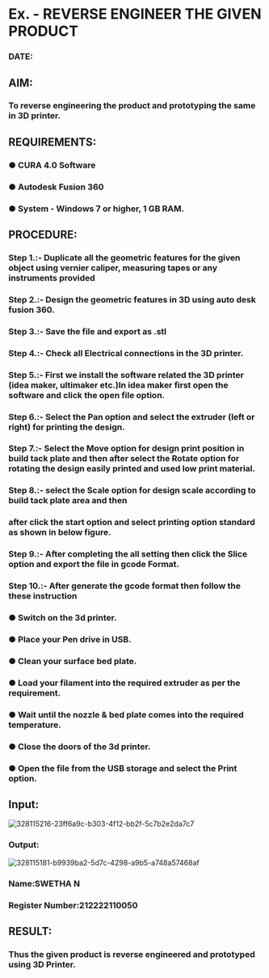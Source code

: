 # Ex.   - REVERSE ENGINEER THE GIVEN PRODUCT

### DATE: 

## AIM: 
### To reverse engineering the product and prototyping the same in 3D printer.

## REQUIREMENTS:
### ●	CURA 4.0 Software
### ●	 Autodesk Fusion 360
### ●	 System - Windows 7 or higher, 1 GB RAM.

## PROCEDURE:
### Step 1.:- Duplicate all the geometric features for the given object using vernier caliper, measuring tapes or any instruments provided
### Step 2.:- Design the geometric features in 3D using auto desk fusion 360.
### Step 3.:- Save the file and export as .stl
### Step 4.:- Check all Electrical connections in the 3D printer.
### Step 5.:- First we install the software related the 3D printer (idea maker, ultimaker etc.)In idea maker first open the software and click the open file option.
### Step 6.:- Select the Pan option and select the extruder (left or right) for printing the design.
### Step 7.:- Select the Move option for design print position in build tack plate and then after select the Rotate option for rotating the design easily printed and used low print material.
### Step 8.:- select the Scale option for design scale according to build tack plate area and then
### after click the start option and select printing option standard as shown in below figure.
### Step 9.:- After completing the all setting then click the Slice option and export the file in gcode Format.
### Step 10.:- After generate the gcode format then follow the these instruction 
  ###   ●	Switch on the 3d printer.
  ###   ●	Place your Pen drive in USB.
  ###   ●	Clean your surface bed plate.
  ###   ●	Load your filament into the required extruder as per the requirement.
  ###   ●	Wait until the nozzle & bed plate comes into the required temperature.
  ###   ●	Close the doors of the 3d printer.
  ###   ●	Open the file from the USB storage and select the Print option.

## Input:
![328115216-23ff6a9c-b303-4f12-bb2f-5c7b2e2da7c7](https://github.com/Swetha733N/Ex.-10---REVERSE-ENGINEER-THE-GIVEN-PRODUCT/assets/122199934/cf3c2683-9a89-425f-8218-1c62b7806496)


### Output:
![328115181-b9939ba2-5d7c-4298-a9b5-a748a57468af](https://github.com/Swetha733N/Ex.-10---REVERSE-ENGINEER-THE-GIVEN-PRODUCT/assets/122199934/ed0fe6bf-e37a-4435-b0c1-572d389bcc27)


### Name:SWETHA N
### Register Number:212222110050

## RESULT:
###   Thus the given product is reverse engineered and prototyped using 3D Printer.

